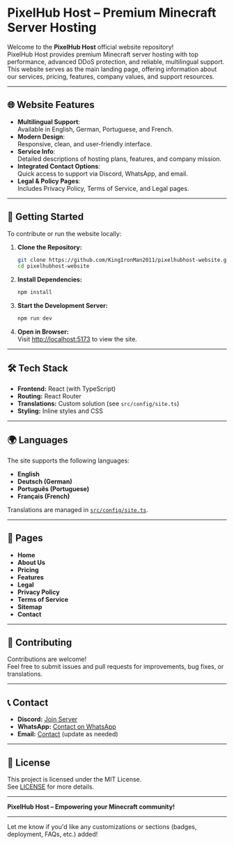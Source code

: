 # PixelHub Host – Premium Minecraft Server Hosting

Welcome to the **PixelHub Host** official website repository!  
PixelHub Host provides premium Minecraft server hosting with top performance, advanced DDoS protection, and reliable, multilingual support.  
This website serves as the main landing page, offering information about our services, pricing, features, company values, and support resources.

---

## 🌐 Website Features

- **Multilingual Support**:  
  Available in English, German, Portuguese, and French.
- **Modern Design**:  
  Responsive, clean, and user-friendly interface.
- **Service Info**:  
  Detailed descriptions of hosting plans, features, and company mission.
- **Integrated Contact Options**:  
  Quick access to support via Discord, WhatsApp, and email.
- **Legal & Policy Pages**:  
  Includes Privacy Policy, Terms of Service, and Legal pages.

---

## 🚀 Getting Started

To contribute or run the website locally:

1. **Clone the Repository:**
   ```bash
   git clone https://github.com/KingIronMan2011/pixelhubhost-website.git
   cd pixelhubhost-website
   ```

2. **Install Dependencies:**
   ```bash
   npm install
   ```

3. **Start the Development Server:**
   ```bash
   npm run dev
   ```

4. **Open in Browser:**  
   Visit [http://localhost:5173](http://localhost:5173) to view the site.

---

## 🛠️ Tech Stack

- **Frontend:** React (with TypeScript)
- **Routing:** React Router
- **Translations:** Custom solution (see `src/config/site.ts`)
- **Styling:** Inline styles and CSS

---

## 🌍 Languages

The site supports the following languages:

- **English**
- **Deutsch (German)**
- **Português (Portuguese)**
- **Français (French)**

Translations are managed in [`src/config/site.ts`](./src/config/site.ts).

---

## 📄 Pages

- **Home**
- **About Us**
- **Pricing**
- **Features**
- **Legal**
- **Privacy Policy**
- **Terms of Service**
- **Sitemap**
- **Contact**

---

## 🤝 Contributing

Contributions are welcome!  
Feel free to submit issues and pull requests for improvements, bug fixes, or translations.

---

## 📞 Contact

- **Discord:** [Join Server](https://discord.gg/mquaVhs5sr)
- **WhatsApp:** [Contact on WhatsApp](https://wa.me/5516993981473)
- **Email:** [Contact](mailto:your@email.com) (update as needed)

---

## 📝 License

This project is licensed under the MIT License.  
See [LICENSE](./LICENSE) for more details.

---

**PixelHub Host – Empowering your Minecraft community!**

---

Let me know if you'd like any customizations or sections (badges, deployment, FAQs, etc.) added!